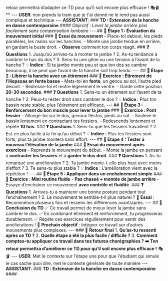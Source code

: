 retour permettra d’adapter ce TD pour qu’il soit encore plus efficace ! 🎭🩰** --- **USER**: non prends la tram que je t'ai donné ne le rend pas aussi compliqué et technique --- **ASSISTANT**: ### **TD : Extension de la hanche en danse contemporaine** #### *Objectif : Lever la jambe arrière plus facilement sans compensation lombaire* --- ## **📌 Étape 1 : Évaluation du mouvement initial** ### **🎯 Essai du mouvement** - Place-toi debout, les pieds parallèles, les mains sur les hanches. - Monte une jambe tendue en arrière, en gardant le buste droit. - **Observe** comment ton corps réagit. ### **❓ Questions** 1. Jusqu’où arrives-tu à monter ta jambe ? 2. As-tu tendance à cambrer le bas du dos ? 3. Sens-tu une gêne ou une tension à l’avant de la hanche ? 💡 **Indice** : Si ta jambe monte peu et que ton dos se cambre beaucoup, il se peut que l’avant de ta hanche soit trop tendu. --- ## **📌 Étape 2 : Libérer la hanche avec un étirement** ### **🎯 Exercice : Étirement de l’iliopsoas en fente basse** - Mets-toi en **fente**, un genou au sol, l’autre pied devant. - Redresse-toi et rentre légèrement le ventre. - Garde cette position **20-30 secondes**. ### **❓ Questions** 1. Sens-tu un étirement sur l’avant de ta hanche ? 2. Peux-tu rester droit sans cambrer le dos ? 💡 **Indice** : Plus ton bassin reste stable, plus l’étirement est efficace. --- ## **📌 Étape 3 : Renforcement du bon muscle pour lever la jambe** ### **🎯 Exercice : Pont fessier** - Allonge-toi sur le dos, genoux fléchis, pieds au sol. - Soulève le bassin lentement en contractant tes fessiers. - Redescends lentement et répète **10 fois**. ### **❓ Questions** 1. Sens-tu que tes fessiers travaillent ? 2. Est-ce plus facile à la fin qu’au début ? 💡 **Indice** : Plus tes fessiers sont forts, plus ta jambe montera sans effort. --- ## **📌 Étape 4 : Tester à nouveau l’élévation de la jambe** ### **🎯 Essai du mouvement après exercices** - Reprends le mouvement du début. - Monte la jambe en pensant à **contracter les fessiers** et à **garder le dos droit**. ### **❓ Questions** 1. As-tu remarqué une amélioration ? 2. Ta jambe monte-t-elle plus haut avec moins d’effort ? 3. Te sens-tu plus stable ? 💡 **Indice** : L’amélioration vient avec la répétition ! --- ## **📌 Étape 5 : Appliquer dans un enchaînement simple** ### **🎯 Exercice : Mini routine fluide** - **Pas chassé + montée de jambe arrière** - Essaye d’enchaîner ce mouvement **avec contrôle et fluidité**. ### **❓ Questions** 1. Arrives-tu à maintenir une bonne posture pendant tout l’enchaînement ? 2. Le mouvement te semble-t-il plus naturel ? 📝 **Essai** : Recommence plusieurs fois et ressens les différences avant/après. --- ## **📌 Conclusion du TD** ✅ Ce travail permet de mieux lever la jambe sans cambrer le dos. ✅ En combinant étirement et renforcement, tu progresseras durablement. ✅ Répète ces exercices régulièrement pour sentir des améliorations ! 🎯 **Prochain objectif** : Intégrer ce travail sur d’autres mouvements plus complexes. --- ### 📝 **Retour final** 1. **Qu’as-tu ressenti après ce TD ?** 2. **Quelle étape a été la plus facile / difficile ?** 3. **Comment comptes-tu appliquer ce travail dans tes futures chorégraphies ?** **➡️ Ton retour permettra d’améliorer ce TD pour qu’il soit encore plus efficace !** 🎭🩰 --- **USER**: Met le contexte sur l'étape une pour que l'étudiant qui simule le cas sache quoi dire, met le contexte générale de toute manière --- **ASSISTANT**: ### **TD : Extension de la hanche en danse contemporaine** ####